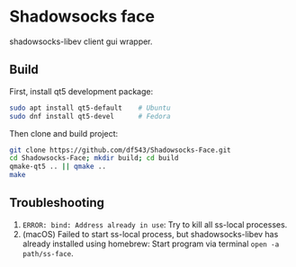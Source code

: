 # Shadowsocks face

shadowsocks-libev client gui wrapper.

## Build

First, install qt5 development package:

```sh
sudo apt install qt5-default    # Ubuntu
sudo dnf install qt5-devel      # Fedora
```

Then clone and build project:

```sh
git clone https://github.com/df543/Shadowsocks-Face.git
cd Shadowsocks-Face; mkdir build; cd build
qmake-qt5 .. || qmake ..
make
```

## Troubleshooting

1. `ERROR: bind: Address already in use`: Try to kill all ss-local processes.
2. (macOS) Failed to start ss-local process, but shadowsocks-libev has already installed using homebrew: Start program via terminal `open -a path/ss-face`.

